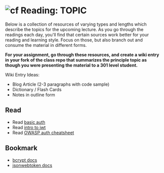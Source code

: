 ![cf](http://i.imgur.com/7v5ASc8.png) Reading: TOPIC
====================================================

Below is a collection of resources of varying types and lengths which describe the topics for the upcoming lecture.  As you go through the readings each day, you'll find that certain sources work better for your reading and learning style. Focus on those, but also branch out and consume the material in different forms.

**For your assignment, go through these resources, and create a wiki entry in your fork of the class repo that summarizes the principle topic as though you were presenting the material to a 301 level student.**

Wiki Entry Ideas:
* Blog Article (2-3 paragraphs with code sample)
* Dictionary / Flash Cards
* Notes in outline form

## Read
* Read [basic auth](https://en.wikipedia.org/wiki/Basic_access_authentication)
* Read [intro to jwt](https://jwt.io/introduction/)
* Read [OWASP auth cheatsheet](https://www.owasp.org/index.php/Authentication_Cheat_Sheet)

## Bookmark
* [bcrypt docs](https://www.npmjs.com/package/bcrypt)
* [jsonwebtoken docs](https://www.npmjs.com/package/jsonwebtoken)




